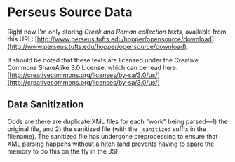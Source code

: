# Perseus Source Data

Right now I'm only storing *Greek and Roman collection texts*, available from this URL: [http://www.perseus.tufts.edu/hopper/opensource/download](http://www.perseus.tufts.edu/hopper/opensource/download).

It should be noted that these texts are licensed under the Creative Commons ShareAlike 3.0 License, which can be read here: [http://creativecommons.org/licenses/by-sa/3.0/us/](http://creativecommons.org/licenses/by-sa/3.0/us/)

## Data Sanitization

Odds are there are duplicate XML files for each "work" being parsed—1) the original file, and 2) the sanitized file (with the `_sanitized` suffix in the filename). The sanitized file has undergone preprocessing to ensure that XML parsing happens without a hitch (and prevents having to spare the memory to do this on the fly in the JS).